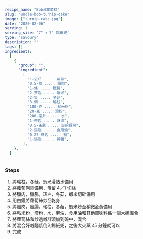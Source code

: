 ```yaml
---
recipe_name: "Bob叔蘿蔔糕"
slug: "uncle-bob-turnip-cake"
image: ["turnip-cake.jpg"]
date: "2020-02-06"
serving: 1
serving_size: '7" x 7" 錫紙兜'
type: "savoury"
description: ""
tags: []
ingredients:
  [
    {
      "group": "",
      "ingredient":
        [
          "1-公斤 ..... 蘿蔔",
          "0.5-條 ..... 臘肉",
          "1-條 ..... 臘腸",
          "2-茶匙 ..... 蝦米",
          "2-隻 ..... 冬菇",
          "3-個 ..... 瑤柱",
          "180-克 ..... 粘米粉",
          "20-克 ..... 澄粉",
          "200-毫升 ..... 水",
          "1-茶匙 ..... 麻油",
          "0.5-茶匙 ..... 白胡椒粉",
          "2-湯匙 ..... 食用油",
          "0.25-茶匙 ..... 鹽",
          "1-湯匙 ..... 黃糖",
        ],
    },
  ]
---
```


### Steps

1. 將瑤柱，冬菇，蝦米浸熱水備用
1. 將蘿蔔刨絲備用，預留 4／1 切絲
1. 將臘肉，臘腸，瑤柱，冬菇，蝦米切碎備用
1. 用白鑊將蘿蔔絲炒至乾身
1. 將臘肉，臘腸，瑤柱，冬菇，蝦米炒至稍微金黃備用
1. 將粘米粉，澄粉，水，麻油，食用油和其他調味料係一個大碗混合
1. 將蘿蔔絲和炒過嘅料頭加到碗中，混合
1. 將混合好嘅麵漿倒入錫紙兜，之後大火蒸 45 分鐘就可以
1. 完成
